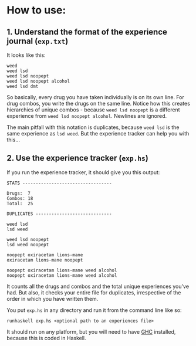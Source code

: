 # How to use:

## 1. Understand the format of the experience journal (`exp.txt`)

It looks like this:

```
weed
weed lsd
weed lsd noopept
weed lsd noopept alcohol
weed lsd dmt
````

So basically, every drug you have taken individually is on its own line. For drug combos, you write the drugs on the same line. Notice how this creates hierarchies of unique combos - because `weed lsd noopept` is a different experience from `weed lsd noopept alcohol`. Newlines are ignored.

The main pitfall with this notation is duplicates, because `weed lsd` is the same experience as `lsd weed`. But the experience tracker can help you with this...

## 2. Use the experience tracker (`exp.hs`)

If you run the experience tracker, it should give you this output:

```
STATS ----------------------------------

Drugs:  7
Combos: 18
Total:  25

DUPLICATES -----------------------------

weed lsd
lsd weed

weed lsd noopept
lsd weed noopept

noopept oxiracetam lions-mane
oxiracetam lions-mane noopept

noopept oxiracetam lions-mane weed alcohol
noopept oxiracetam lions-mane weed alcohol
```

It counts all the drugs and combos and the total unique experiences you’ve had. But also, it checks your entire file for duplicates, irrespective of the order in which you have written them.

You put `exp.hs` in any directory and run it from the command line like so:

`runhaskell exp.hs <optional path to an experiences file>`

It should run on any platform, but you will need to have <a href="https://www.haskell.org/ghc/">GHC</a> installed, because this is coded in Haskell.

